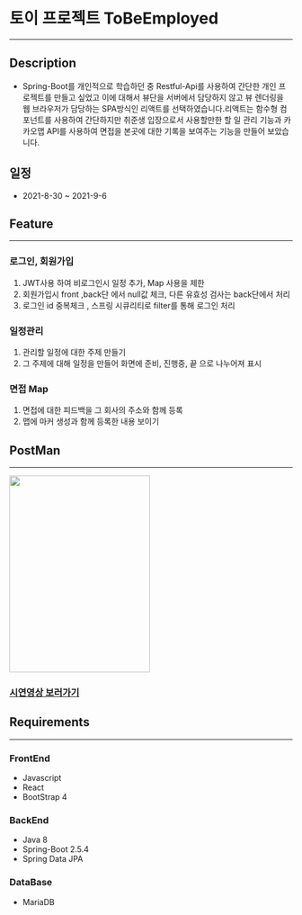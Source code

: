 # 토이 프로젝트 ToBeEmployed

---

## Description

- Spring-Boot를 개인적으로 학습하던 중 Restful-Api를 사용하여 간단한 개인 프로젝트를 만들고 싶었고 이에 대해서 뷰단을 서버에서 담당하지 않고 뷰 렌더링을 웹 브라우저가 담당하는 SPA방식인 리액트를 선택하였습니다.리액트는 함수형 컴포넌트를 사용하여 간단하지만 취준생 입장으로서 사용할만한 할 일 관리 기능과 카카오맵 API를 사용하여 면접을 본곳에 대한 기록을 보여주는 기능을 만들어 보았습니다.

## 일정

- 2021-8-30 ~ 2021-9-6

## Feature

---

### 로그인, 회원가입

1. JWT사용 하여 비로그인시 일정 추가, Map 사용을 제한
2. 회원가입시 front ,back단 에서 null값 체크, 다른 유효성 검사는 back단에서 처리
3. 로그인 id 중복체크 , 스프링 시큐리티로 filter를 통해 로그인 처리

### 일정관리

1. 관리할 일정에 대한 주제 만들기
2. 그 주제에 대해 일정을 만들어 화면에 준비, 진행중, 끝 으로 나누어져 표시

### 면접 Map

1.  면접에 대한 피드백을 그 회사의 주소와 함께 등록
2.  맵에 마커 생성과 함께 등록한 내용 보이기

## PostMan

---

<img src="../ToBeEmployed/img/postMan.png" width="250px" height="350px">

### [시연영상 보러가기](https://www.youtube.com/watch?v=jbQZ4RCRKPg)

## Requirements

---

### FrontEnd

- Javascript
- React
- BootStrap 4

### BackEnd

- Java 8
- Spring-Boot 2.5.4
- Spring Data JPA

### DataBase

- MariaDB

